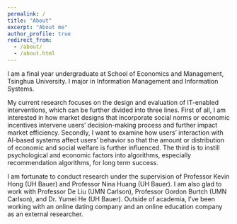 ```yaml
---
permalink: /
title: "About"
excerpt: "About me"
author_profile: true
redirect_from: 
  - /about/
  - /about.html
---
```


I am a final year undergraduate at School of Economics and Management, Tsinghua University. I major in Information Management and Information Systems. 

My current research focuses on the design and evaluation of IT-enabled interventions, which can be further divided into three lines. First of all, I am interested in how market designs that incorporate social norms or economic incentives intervene users’ decision-making process and further impact market efficiency. Secondly, I want to examine how users’ interaction with AI-based systems affect users’ behavior so that the amount or distribution of economic and social welfare is further influenced. The third is to instill psychological and economic factors into algorithms, especially recommendation algorithms, for long term success.

I am fortunate to conduct research under the supervision of Professor Kevin Hong (UH Bauer) and Professor Nina Huang (UH Bauer). I am also glad to work with Professor De Liu (UMN Carlson), Professor Gordon Burtch (UMN Carlson), and Dr. Yumei He (UH Bauer). Outside of academia, I’ve been working with an online dating company and an online education company as an external researcher. 
